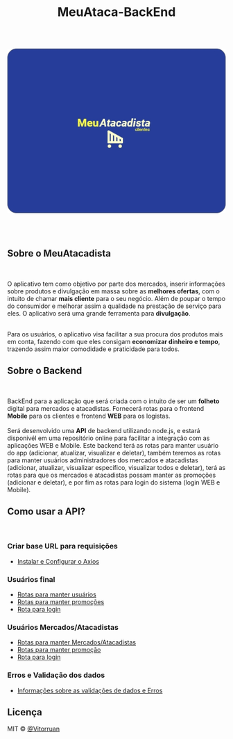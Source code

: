 <div align="center">
  <h1>MeuAtaca-BackEnd</h1>
</div>
</br>
</br>

<p align="center">  
  <img src="https://github.com/vitorruann/MeuAtaca-BackEnd/blob/master/images/LogoFundoAzuk.jpg"/>
</p>
</br>
</br>

## Sobre o MeuAtacadista
</br>

O aplicativo tem como objetivo por parte dos mercados, inserir informações sobre produtos e divulgação em massa sobre as **melhores ofertas**, com o intuito de chamar **mais cliente** para o seu negócio. Além de poupar o tempo do consumidor e melhorar assim a qualidade na prestação de serviço para eles. O aplicativo será uma grande ferramenta para **divulgação**.
</br>
</br>

Para os usuários, o aplicativo visa facilitar a sua procura dos produtos mais em conta, fazendo com que eles consigam **economizar dinheiro e tempo**, trazendo assim maior comodidade e praticidade para todos.

## Sobre o Backend
</br>

BackEnd para a aplicação que será criada com o intuito de ser um **folheto** digital para mercados e atacadistas. Fornecerá rotas para o frontend **Mobile** para os clientes e frontend **WEB** para os logistas.
</br>
</br>
Será desenvolvido uma **API** de backend utilizando node.js, e estará disponivél em uma repositório online para facilitar a integração com as aplicações WEB e Mobile. Este backend terá as rotas para manter usuário do app (adicionar, atualizar, visualizar e deletar), também teremos as rotas para manter usuários administradores dos mercados e atacadistas (adicionar, atualizar, visualizar específico, visualizar todos e deletar), terá as rotas para que os mercados e atacadistas possam manter as promoções (adicionar e deletar), e por fim as rotas para login do sistema (login WEB e Mobile).

## Como usar a API?
</br>

### Criar base URL para requisições
* [Instalar e Configurar o Axios](Info/axios/README.MD)

### Usuários final
* [Rotas para manter usuários](Info/userCustomer/README.md)
* [Rotas para manter promoções](Info/promotion/README.md)
* [Rota para login](Info/login/userLogin/README.md)

### Usuários Mercados/Atacadistas
* [Rotas para manter Mercados/Atacadistas](Info/userMarket/README.md)
* [Rotas para manter promoção](Info/promotion/README.md)
* [Rota para login](Info/login/marketLogin/README.md)

### Erros e Validação dos dados
* [Informações sobre as validações de dados e Erros](Info/erros/README.MD)

## Licença
MIT © [@Vitorruan](https://github.com/vitorruann)

